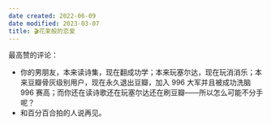 ```yaml
---
date created: 2022-06-09
date modified: 2023-03-07
title: 🎬花束般的恋爱
---
```


最高赞的评论：

- 你的男朋友，本来读诗集，现在翻成功学；本来玩塞尔达，现在玩消消乐；本来豆瓣骨灰级别用户，现在永久退出豆瓣，加入 996 大军并且被成功洗脑 996 赛高；而你还在读诗歌还在玩塞尔达还在刷豆瓣——所以怎么可能不分手呢？
- 和百分百合拍的人说再见。

